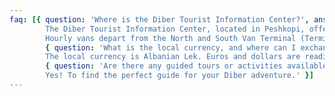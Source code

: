 ```yaml
---
faq: [{ question: 'Where is the Diber Tourist Information Center?', answer: '
        The Diber Tourist Information Center, located in Peshkopi, offers helpful advice and printed maps to tourists. The open and airy office provides a welcoming atmosphere for visitors seeking guidance and information from knowledgeable municipality staff. The office can be found on Google Maps by searching “Dibër Tourist Information Center”. ' }, { question: 'How can I arrive in Diber from Tirana?', answer: '
        Hourly vans depart from the North and South Van Terminal (Terminal Jug-Veriut) in Tirana to Diber. The fare for these vans is 600 Lek, and the travel time varies from 1 to 3 hours, depending on the specific location in Diber where you plan to arrive.' }, 
        { question: 'What is the local currency, and where can I exchange money?', answer: '
        The local currency is Albanian Lek. Euros and dollars are readily exchangeable at many locations across Diber. This availability of currency exchange services makes it easy for travelers to convert their foreign currencies to Lek and use it for their transactions during their stay in Diber.' }, 
        { question: 'Are there any guided tours or activities available in the area?', answer: '
        Yes! To find the perfect guide for your Diber adventure.' }]
---
```

